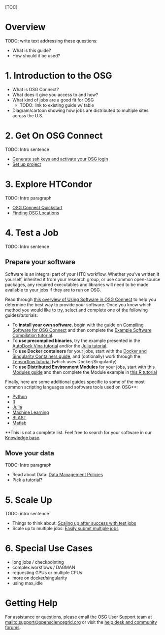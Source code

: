[title]: - "Getting Started on the OSG"

[TOC]

# Overview

TODO: write text addressing these questions: 

- What is this guide?
- How should it be used?

# 1. Introduction to the OSG

<!-- link to video when finished --> 

- What is OSG Connect?
- What does it give you access to and how?
- What kind of jobs are a good fit for OSG
    - TODO: link to existing guide w/ table 
- Diagram/cartoon showing how jobs are distributed to multiple sites across the U.S.

# 2. Get On OSG Connect

TODO: Intro sentence

- [Generate ssh keys and activate your OSG login](https://support.opensciencegrid.org/support/solutions/articles/12000027675-generate-ssh-keys-and-activate-your-osg-login)
- [Set up project](https://support.opensciencegrid.org/support/solutions/articles/5000634360-join-and-use-a-project-in-osg-connect)

# 3. Explore HTCondor

TODO: Intro paragraph

- [OSG Connect Quickstart](https://support.opensciencegrid.org/support/solutions/articles/5000633410-osg-connect-quickstart)
- [Finding OSG Locations](https://support.opensciencegrid.org/support/solutions/articles/12000061978-finding-osg-locations)

# 4. Test a Job

TODO: Intro sentence

## Prepare your software

Software is an integral part of your HTC workflow.  Whether you’ve written it yourself, inherited it from your research group, or use common open-source packages, any required executables and libraries will need to be made available to your jobs if they are to run on OSG.  

Read through [this overview of Using Software in OSG Connect](https://support.opensciencegrid.org/support/solutions/articles/5000634395-using-software-in-osg-connect) to help you determine the best way to provide your software.  Once you know which method you would like to try, select and complete one of the following guides/tutorials:

- To **install your own software**, begin with the guide on [Compiling Software for OSG Connect](https://support.opensciencegrid.org/support/solutions/articles/5000652099) and then complete the [Example Software Compilation tutorial](https://support.opensciencegrid.org/support/solutions/articles/12000074984).
- To **use precompiled binaries**, try the example presented in the [AutoDock Vina tutorial](https://support.opensciencegrid.org/support/solutions/articles/5000634379-running-a-molecule-docking-job-with-autodock-vina) and/or the [Julia tutorial](https://support.opensciencegrid.org/support/solutions/articles/12000078187-using-julia-on-the-osg).
- To **use Docker containers** for your jobs, start with the [Docker and Singularity Containers guide](https://support.opensciencegrid.org/support/solutions/articles/12000024676), and (optionally) work through the [Tensorflow tutorial](https://support.opensciencegrid.org/support/solutions/articles/12000028940-working-with-tensorflow-gpus-and-containers) (which uses Docker/Singularity)
- To **use Distributed Environment Modules** for your jobs, start with [this Modules guide](https://support.opensciencegrid.org/support/solutions/articles/12000048518) and then complete the Module example in [this R tutorial](https://support.opensciencegrid.org/support/solutions/articles/5000674219-run-r-scripts-on-osg)

Finally, here are some additional guides specific to some of the most common scripting languages and software tools used on OSG\*\*:
- [Python](https://support.opensciencegrid.org/support/solutions/articles/12000058785-run-python-scripts-on-osg)
- [R](https://support.opensciencegrid.org/support/solutions/articles/5000674218-use-external-packages-in-your-r-jobs)
- [Julia](https://support.opensciencegrid.org/support/solutions/articles/12000078187-using-julia-on-the-osg)
- [Machine Learning](https://support.opensciencegrid.org/support/solutions/articles/12000028940-working-with-tensorflow-gpus-and-containers)
- [BLAST](https://support.opensciencegrid.org/support/solutions/articles/12000062020-running-a-blast-workflow)
- [Matlab](https://support.opensciencegrid.org/support/solutions/articles/5000660751-basics-of-compiled-matlab-applications-hello-world-example)

\*\*This is not a complete list.  Feel free to search for your software in our [Knowledge base](https://support.opensciencegrid.org/support/solutions/). 


## Move your data

TODO: Intro paragraph

- Read about Data: [Data Management Policies](https://support.opensciencegrid.org/support/solutions/articles/12000002985-data-management-and-policies)
- Pick a tutorial?

<!-- TODO: add guides
## Organize your files*
## Troubleshooting*
-->

# 5. Scale Up

TODO: intro sentence

- Things to think about: [Scaling up after success with test jobs](https://support.opensciencegrid.org/support/solutions/articles/12000076552-scaling-up-after-success-with-test-jobs)
- Scale up to multiple jobs: [Easily submit multiple jobs](https://support.opensciencegrid.org/support/solutions/articles/12000073165-easily-submit-multiple-jobs)

<!-- TODO: Making jobs resilient* -->

# 6. Special Use Cases

- long jobs / checkpointing
- complex workflows / DAGMAN
- requesting GPUs or multiple CPUs
- more on docker/singularity
- using max_idle

# Getting Help 

For assistance or questions, please email the OSG User Support team  at <mailto:support@opensciencegrid.org> or visit the [help desk and community forums](http://support.opensciencegrid.org).
